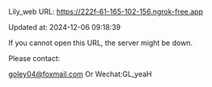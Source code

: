 Lily_web URL: https://222f-61-165-102-156.ngrok-free.app

Updated at: 2024-12-06 09:18:39

If you cannot open this URL, the server might be down.

Please contact: 

goley04@foxmail.com Or Wechat:GL_yeaH